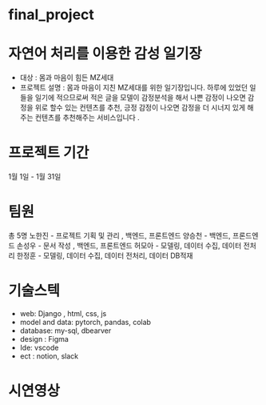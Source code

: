 # final_project

# 자연어 처리를 이용한 감성 일기장 

- 대상 : 몸과 마음이 힘든 MZ세대 
- 프로젝트 설명 : 몸과 마음이 지친 MZ세대를 위한 일기장입니다. 하루에 있었던 일들을 일기에 적으므로써 적은 글을 모델이 감정분석을 해서
                  나쁜 감정이 나오면 감정을 위로 할수 있는 컨텐츠를 추천, 긍정 감정이 나오면 감정을 더 시너지 있게 해주는 컨텐츠를 추천해주는 서비스입니다 .


# 프로젝트 기간 
1월 1일 - 1월 31일 

# 팀원
총 5명 
노한진 - 프로젝트 기획 및 관리 , 백엔드, 프론트엔드
양승천 - 백엔드, 프론드엔드
손성우 - 문서 작성 , 백엔드, 프론트엔드
허모아 - 모델링, 데이터 수집, 데이터 전처리
한정훈 - 모델링, 데이터 수집, 데이터 전처리, 데이터 DB적재

# 기술스텍
- web: Django , html, css, js
- model and data: pytorch, pandas, colab
- database: my-sql, dbearver
- design : Figma
- Ide: vscode
- ect : notion, slack

# 시연영상
